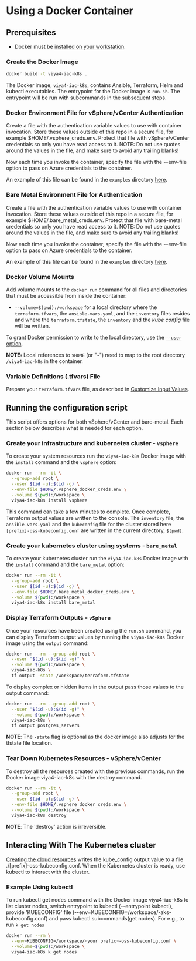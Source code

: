 # Using a Docker Container

## Prerequisites

- Docker must be [installed on your workstation](../../README.md#docker-requirements).

### Create the Docker Image

```bash
docker build -t viya4-iac-k8s .
```

The Docker image, `viya4-iac-k8s`, contains Ansible, Terraform, Helm and kubectl executables. The entrypoint for the Docker image is `run.sh`. The entrypoint will be run with subcommands in the subsequent steps.

### Docker Environment File for vSphere/vCenter Authentication

Create a file with the authentication variable values to use with container invocation. Store these values outside of this repo in a secure file, for example $HOME/.vsphere_creds.env. Protect that file with vSphere/vCenter credentials so only you have read access to it. NOTE: Do not use quotes around the values in the file, and make sure to avoid any trailing blanks!

Now each time you invoke the container, specify the file with the --env-file option to pass on Azure credentials to the container.

An example of this file can be found in the `examples` directory [here](./../../examples/vsphere/.vsphere_creds.env).

### Bare Metal Environment File for Authentication

Create a file with the authentication variable values to use with container invocation. Store these values outside of this repo in a secure file, for example $HOME/.bare_metal_creds.env. Protect that file with bare-metal credentials so only you have read access to it. NOTE: Do not use quotes around the values in the file, and make sure to avoid any trailing blanks!

Now each time you invoke the container, specify the file with the --env-file option to pass on Azure credentials to the container.

An example of this file can be found in the `examples` directory [here](./../../examples/bare-metal/.bare_metal_creds.enc).

### Docker Volume Mounts

Add volume mounts to the `docker run` command for all files and directories that must be accessible from inside the container:

- `--volume=$(pwd):/workspace` for a local directory where the `terraform.tfvars`, the `ansible-vars.yaml`, and the `inventory` files resides and where the `terraform.tfstate`, the `inventory` and the *kube config* file will be written.

To grant Docker permission to write to the local directory, use the [`--user` option](https://docs.docker.com/engine/reference/run/#user).

**NOTE:** Local references to `$HOME` (or "`~`") need to map to the root directory `/viya4-iac-k8s` in the container.

### Variable Definitions (.tfvars) File

Prepare your `terraform.tfvars` file, as described in [Customize Input Values](../../README.md#customize-input-values).

## Running the configuration script

This script offers options for both vSphere/vCenter and bare-metal. Each section below describes what is needed for each option.

### Create your infrastructure and kubernetes cluster - `vsphere`

To create your system resources run the `viya4-iac-k8s` Docker image with the `install` command and the `vsphere` option:

```bash
docker run --rm -it \
  --group-add root \
  --user $(id -u):$(id -g) \
  --env-file $HOME/.vsphere_docker_creds.env \
  --volume $(pwd):/workspace \
  viya4-iac-k8s install vsphere
```

This command can take a few minutes to complete. Once complete, Terraform output values are written to the console. The `inventory` file, the `ansible-vars.yaml` and the `kubeconfig` file for the cluster stored here `[prefix]-oss-kubeconfig.conf` are written in the current directory, `$(pwd)`.

### Create your kubernetes cluster using systems - `bare_metal`

To create your kubernetes cluster run the `viya4-iac-k8s` Docker image with the `install` command and the `bare_metal` option:

```bash
docker run --rm -it \
  --group-add root \
  --user $(id -u):$(id -g) \
  --env-file $HOME/.bare_metal_docker_creds.env \
  --volume $(pwd):/workspace \
  viya4-iac-k8s install bare_metal
```

### Display Terraform Outputs - `vSphere`

Once your resources have been created using the `run.sh` command, you can display Terraform output values by running the `viya4-iac-k8s` Docker image using the `output` command:

```bash
docker run --rm --group-add root \
  --user "$(id -u):$(id -g)" \
  --volume $(pwd):/workspace \
  viya4-iac-k8s \
  tf output -state /workspace/terraform.tfstate
```

To display complex or hidden items in the output pass those values to the output command:

```bash
docker run --rm --group-add root \
  --user "$(id -u):$(id -g)" \
  --volume $(pwd):/workspace \
  viya4-iac-k8s \
  tf output postgres_servers
```

**NOTE**: The `-state` flag is optional as the docker image also adjusts for the tfstate file location.

### Tear Down Kubernetes Resources - vSphere/vCenter

To destroy all the resources created with the previous commands, run the Docker image viya4-iac-k8s with the destroy command.

```bash
docker run --rm -it \
  --group-add root \
  --user $(id -u):$(id -g) \
  --env-file $HOME/.vsphere_docker_creds.env \
  --volume $(pwd):/workspace \
  viya4-iac-k8s destroy
```

**NOTE**: The 'destroy' action is irreversible.

## Interacting With The Kubernetes cluster

[Creating the cloud resources](#running-the-configuration-script) writes the kube_config output value to a file ./[prefix]-oss-kubeconfig.conf. When the Kubernetes cluster is ready, use kubectl to interact with the cluster.

### Example Using kubectl

To run kubectl get nodes command with the Docker image viya4-iac-k8s to list cluster nodes, switch entrypoint to kubectl (--entrypoint kubectl), provide 'KUBECONFIG' file (--env=KUBECONFIG=/workspace/<your prefix>-aks-kubeconfig.conf) and pass kubectl subcommands(get nodes). For e.g., to run `k get nodes`

```bash
docker run --rm \
  --env=KUBECONFIG=/workspace/<your prefix>-oss-kubeconfig.conf \
  --volume=$(pwd):/workspace \
  viya4-iac-k8s k get nodes
```
